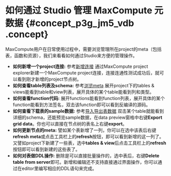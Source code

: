 # 如何通过 Studio 管理 MaxCompute 元数据 {#concept_p3g_jm5_vdb .concept}

MaxCompute用户在日常使用过程中，需要浏览管理所在project的meta（包括表，函数和资源），我们来看看如何通过Studio来方便的管理操作。

-   **如何新增一个project连接:** 参考[新增连接](ZH-CN_TP_12119_V1.dita) 通过MaxCompute project explorer新建一个MaxCompute project连接，连接连通性测试成功后，就可以看到刚才新增的project节点树。
-   **如何查看table列表及schema:** 参考[浏览meta](ZH-CN_TP_12121_V1.dita) 展开project下的tables & views能看到table和view列表，展开具体的某个table能看到列和类型。
-   **如何查看function代码:** 展开functions能看到function列表，展开具体的某个function能看到方法签名，双击该function即可以看到反编译的源码。
-   **如何查看下载表的sample数据:** 参考[导入导出表数据](ZH-CN_TP_12122_V1.dita) 双击某个table就能看到详细的schema，还能预览sample数据，在data preview窗格中右键**Export grid data**。你也可以直接在节点树的表名上右键**export**。
-   **如何更新节点的meta:** 譬如某个表新增了一列，你可以在选中该表后右键**refresh meta**或点击工具栏上的**refresh**按钮，即可以看到新增的这一列了。又譬如project下新建了一些表，选中**tables & view**后点击工具栏上的**refresh**按钮即可以看到新建的这些表了。
-   **如何对表做DDL操作:** 删除是可以直接批量操作的，选中表后，右键**Delete table from server**即可。新增和编辑还不支持直接通过界面操作，你可以通过在editor里编写相应的DDL语句来完成。


